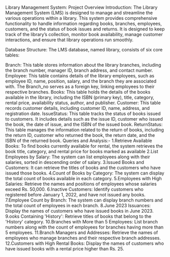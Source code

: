 Library Management System: Project Overview
Introduction:
The Library Management System (LMS) is designed to manage and streamline the various operations within a library. This system provides comprehensive functionality to handle information regarding books, branches, employees, customers, and the status of book issues and returns. It is designed to keep track of the library’s collection, monitor book availability, manage customer interactions, and ensure that library operations run smoothly.

Database Structure:
The LMS database, named library, consists of six core tables:

Branch: This table stores information about the library branches, including the branch number, manager ID, branch address, and contact number.
Employee: This table contains details of the library employees, such as employee ID, name, position, salary, and the branch they are associated with. The Branch_no serves as a foreign key, linking employees to their respective branches.
Books: This table holds the details of the books available in the library, including the ISBN (primary key), title, category, rental price, availability status, author, and publisher.
Customer: This table records customer details, including customer ID, name, address, and registration date.
IssueStatus: This table tracks the status of books issued to customers. It includes details such as the issue ID, customer who issued the book, the date of issue, and the ISBN of the issued book.
ReturnStatus: This table manages the information related to the return of books, including the return ID, customer who returned the book, the return date, and the ISBN of the returned book.
Queries and Analysis:-
1.Retrieve Available Books: To find books currently available for rental, the system retrieves the book title, category, and rental price for books marked as available
2.List Employees by Salary: The system can list employees along with their salaries, sorted in descending order of salary.
3.Issued Books and Customers: It can retrieve the titles of books and the customers who have issued those books.
4.Count of Books by Category: The system can display the total count of books available in each category.
5.Employees with High Salaries: Retrieve the names and positions of employees whose salaries exceed Rs. 50,000.
6.Inactive Customers: Identify customers who registered before January 1, 2022, and have not issued any books.
7.Employee Count by Branch: The system can display branch numbers and the total count of employees in each branch.
8.June 2023 Issuances: Display the names of customers who have issued books in June 2023.
9.ooks Containing 'History': Retrieve titles of books that belong to the 'History' category.
10.Branches with More than 5 Employees: List branch numbers along with the count of employees for branches having more than 5 employees.
11.Branch Managers and Addresses: Retrieve the names of employees who manage branches and their respective branch addresses.
12.Customers with High Rental Books: Display the names of customers who have issued books with a rental price higher than Rs. 25.

